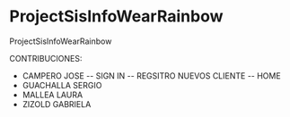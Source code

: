 # ProjectSisInfoWearRainbow
ProjectSisInfoWearRainbow


CONTRIBUCIONES:
- CAMPERO JOSE
 -- SIGN IN
 -- REGSITRO NUEVOS CLIENTE
 -- HOME
- GUACHALLA SERGIO
- MALLEA LAURA
- ZIZOLD GABRIELA
